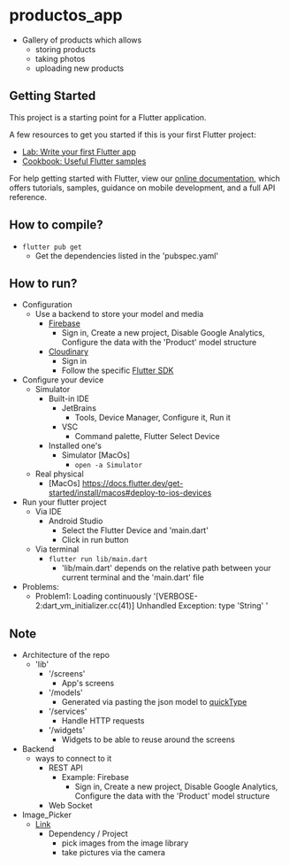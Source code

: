 # productos_app

* Gallery of products which allows
  * storing products
  * taking photos
  * uploading new products

## Getting Started

This project is a starting point for a Flutter application.

A few resources to get you started if this is your first Flutter project:

- [Lab: Write your first Flutter app](https://flutter.dev/docs/get-started/codelab)
- [Cookbook: Useful Flutter samples](https://flutter.dev/docs/cookbook)

For help getting started with Flutter, view our
[online documentation](https://flutter.dev/docs), which offers tutorials,
samples, guidance on mobile development, and a full API reference.

## How to compile?
* `flutter pub get`
    * Get the dependencies listed in the 'pubspec.yaml'

## How to run?
* Configuration
  * Use a backend to store your model and media
    * [Firebase](https://firebase.google.com/)
      * Sign in, Create a new project, Disable Google Analytics, Configure the data with the 'Product' model structure
    * [Cloudinary](https://cloudinary.com/)
      * Sign in
      * Follow the specific [Flutter SDK](https://console.cloudinary.com/documentation/flutter_integration)
* Configure your device
  * Simulator
    * Built-in IDE
      * JetBrains
        * Tools, Device Manager, Configure it, Run it
      * VSC
        * Command palette, Flutter Select Device
    * Installed one's
      * Simulator [MacOs]
          * `open -a Simulator`
  * Real physical
    * [MacOs] https://docs.flutter.dev/get-started/install/macos#deploy-to-ios-devices
* Run your flutter project
  * Via IDE
      * Android Studio
          * Select the Flutter Device and 'main.dart'
          * Click in run button
  * Via terminal
      * `flutter run lib/main.dart`
          * 'lib/main.dart' depends on the relative path between your current terminal and the 'main.dart' file
* Problems:
  * Problem1: Loading continuously '[VERBOSE-2:dart_vm_initializer.cc(41)] Unhandled Exception: type 'String' '

## Note
* Architecture of the repo
    * 'lib'
        * '/screens'
          * App's screens
        * '/models'
          * Generated via pasting the json model to [quickType](https://app.quicktype.io/)
        * '/services'
          * Handle HTTP requests
        * '/widgets'
          * Widgets to be able to reuse around the screens
* Backend
  * ways to connect to it
    * REST API
      * Example: Firebase
        * Sign in, Create a new project, Disable Google Analytics, Configure the data with the 'Product' model structure
    * Web Socket
* Image_Picker
  * [Link](https://pub.dev/packages/image_picker)
    * Dependency / Project
      * pick images from the image library
      * take pictures via the camera